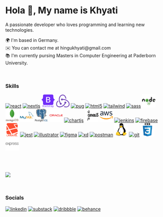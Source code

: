 <h1>Hola 👋, My name is Khyati</h1>

<p>A passionate developer who loves programming and learning new technologies.</p>

<p style="font-size: 8">🌍  I'm based in Germany. </br>
✉️  You can contact me at hingukhyati@gmail.com </br>
📚  I'm currently pursing Masters in Computer Engineering at Paderborn University.</p>

<br>
<h3>Skills</h3>
<p>

<a target="_blank" href="https://reactjs.org/" target="_blank" style="display: inline-block;">
<img src="https://raw.githubusercontent.com/danielcranney/readme-generator/main/public/icons/skills/react-colored.svg" alt="react" width="42" height="42" />
</a>


<a target="_blank" href="https://nextjs.org/" target="_blank" style="display: inline-block;">
<img src="https://raw.githubusercontent.com/danielcranney/readme-generator/main/public/icons/skills/nextjs-colored.svg" alt="nextjs" width="42" height="42" />
</a>


<a target="_blank" href="https://getbootstrap.com" target="_blank" style="display: inline-block;">
<img src="https://raw.githubusercontent.com/devicons/devicon/master/icons/bootstrap/bootstrap-plain-wordmark.svg" alt="bootstrap" width="42" height="42" />
</a>


<a target="_blank" href="https://redux.js.org" target="_blank" style="display: inline-block;">
<img src="https://raw.githubusercontent.com/devicons/devicon/master/icons/redux/redux-original.svg" alt="redux" width="42" height="42" />
</a>


<a target="_blank" href="https://pugjs.org" target="_blank" style="display: inline-block;">
<img src="https://cdn.worldvectorlogo.com/logos/pug.svg" alt="pug" width="42" height="42" />
</a>


<a target="_blank" href="https://www.w3.org/html/" target="_blank" style="display: inline-block;">
<img src="https://raw.githubusercontent.com/danielcranney/readme-generator/main/public/icons/skills/html5-colored.svg" alt="html5" width="42" height="42" />
</a>


<a target="_blank" href="https://tailwindcss.com/" target="_blank" style="display: inline-block;">
<img src="https://raw.githubusercontent.com/danielcranney/readme-generator/main/public/icons/skills/tailwindcss-colored.svg" alt="tailwind" width="42" height="42" />
</a>


<a target="_blank" href="https://sass-lang.com" target="_blank" style="display: inline-block;">
<img src="https://raw.githubusercontent.com/danielcranney/readme-generator/main/public/icons/skills/sass-colored.svg" alt="sass" width="42" height="42" />
</a>


<a target="_blank" href="https://nodejs.org" target="_blank" style="display: inline-block;">
<img src="https://raw.githubusercontent.com/devicons/devicon/master/icons/nodejs/nodejs-original-wordmark.svg" alt="nodejs" width="42" height="42" />
</a>


<a target="_blank" href="https://www.mongodb.com/" target="_blank" style="display: inline-block;">
<img src="https://raw.githubusercontent.com/devicons/devicon/master/icons/mongodb/mongodb-original-wordmark.svg" alt="mongodb" width="42" height="42" />
</a>


<a target="_blank" href="https://www.mysql.com/" target="_blank" style="display: inline-block;">
<img src="https://raw.githubusercontent.com/devicons/devicon/master/icons/mysql/mysql-original-wordmark.svg" alt="mysql" width="42" height="42" />
</a>


<a target="_blank" href="https://www.postgresql.org" target="_blank" style="display: inline-block;">
<img src="https://raw.githubusercontent.com/devicons/devicon/master/icons/postgresql/postgresql-original-wordmark.svg" alt="postgresql" width="42" height="42" />
</a>


<a target="_blank" href="https://www.oracle.com/" target="_blank" style="display: inline-block;">
<img src="https://raw.githubusercontent.com/devicons/devicon/master/icons/oracle/oracle-original.svg" alt="oracle" width="42" height="42" />
</a>


<a target="_blank" href="https://www.chartjs.org" target="_blank" style="display: inline-block;">
<img src="https://www.chartjs.org/media/logo-title.svg" alt="chartjs" width="42" height="42" />
</a>


<a target="_blank" href="https://canvasjs.com" target="_blank" style="display: inline-block;">
<img src="https://raw.githubusercontent.com/Hardik0307/Hardik0307/master/assets/canvasjs-charts.svg" alt="canvasjs" width="42" height="42" />
</a>


<a target="_blank" href="https://aws.amazon.com" target="_blank" style="display: inline-block;">
<img src="https://raw.githubusercontent.com/devicons/devicon/master/icons/amazonwebservices/amazonwebservices-original-wordmark.svg" alt="aws" width="42" height="42" />
</a>


<a target="_blank" href="https://www.jenkins.io" target="_blank" style="display: inline-block;">
<img src="https://www.vectorlogo.zone/logos/jenkins/jenkins-icon.svg" alt="jenkins" width="42" height="42" />
</a>


<a target="_blank" href="https://firebase.google.com/" target="_blank" style="display: inline-block;">
<img src="https://raw.githubusercontent.com/danielcranney/readme-generator/main/public/icons/skills/firebase-colored.svg" alt="firebase" width="42" height="42" />
</a>


<a target="_blank" href="https://laravel.com/" target="_blank" style="display: inline-block;">
<img src="https://raw.githubusercontent.com/devicons/devicon/master/icons/laravel/laravel-plain-wordmark.svg" alt="laravel" width="42" height="42" />
</a>


<a target="_blank" href="https://jestjs.io" target="_blank" style="display: inline-block;">
<img src="https://www.vectorlogo.zone/logos/jestjsio/jestjsio-icon.svg" alt="jest" width="42" height="42" />
</a>


<a target="_blank" href="https://www.adobe.com/in/products/illustrator.html" target="_blank" style="display: inline-block;">
<img src="https://www.vectorlogo.zone/logos/adobe_illustrator/adobe_illustrator-icon.svg" alt="illustrator" width="42" height="42" />
</a>


<a target="_blank" href="https://www.figma.com/" target="_blank" style="display: inline-block;">
<img src="https://www.vectorlogo.zone/logos/figma/figma-icon.svg" alt="figma" width="42" height="42" />
</a>


<a target="_blank" href="https://www.adobe.com/products/xd.html" target="_blank" style="display: inline-block;">
<img src="https://cdn.worldvectorlogo.com/logos/adobe-xd.svg" alt="xd" width="42" height="42" />
</a>


<a target="_blank" href="https://postman.com" target="_blank" style="display: inline-block;">
<img src="https://www.vectorlogo.zone/logos/getpostman/getpostman-icon.svg" alt="postman" width="42" height="42" />
</a>


<a target="_blank" href="https://www.linux.org/" target="_blank" style="display: inline-block;">
<img src="https://raw.githubusercontent.com/devicons/devicon/master/icons/linux/linux-original.svg" alt="linux" width="42" height="42" />
</a>


<a target="_blank" href="https://git-scm.com/" target="_blank" style="display: inline-block;">
<img src="https://www.vectorlogo.zone/logos/git-scm/git-scm-icon.svg" alt="git" width="42" height="42" />
</a>


<a target="_blank" href="https://www.w3schools.com/css/" target="_blank" style="display: inline-block;">
<img src="https://raw.githubusercontent.com/devicons/devicon/master/icons/css3/css3-original-wordmark.svg" alt="css3" width="42" height="42" />
</a>

<a target="_blank" href="https://expressjs.com" target="_blank" style="display: inline-block;">
<img src="https://raw.githubusercontent.com/devicons/devicon/master/icons/express/express-original-wordmark.svg" alt="express" width="42" height="42" />
</a>

<br><br>

<a href="https://github.com/khyati41" target="_blank">
<img height="200" align="center" src="https://github-readme-stats-one-mu-82.vercel.app/api/top-langs/?username=khyati41&layout=compact&langs_count=8&bg_color=ffffff#gh-light-mode-only" />
</a>

</p>

<br>
<h3>Socials</h3>
<p>
<a target="_blank" href="https://www.linkedin.com/in/khyati-hingu" target="_blank" style="display: inline-block;">
<img src="https://img.shields.io/badge/linkedin-logo?style=for-the-badge&logo=linkedin&logoColor=white&color=%230a77b6" alt="linkedin" />
</a>

<a target="_blank" href="https://substack.com/@khyatihingu" target="_blank" style="display: inline-block;">
<img src="https://img.shields.io/badge/substack-logo?style=for-the-badge&logo=substack&logoColor=orange&color=white" alt="substack" />
</a>

<a target="_blank" href="https://dribbble.com/KhyatiHingu" target="_blank" style="display: inline-block;">
<img src="https://img.shields.io/badge/dribbble-logo?style=for-the-badge&logo=dribbble&logoColor=white&color=%23ea64d9" alt="dribbble" />
</a>

<a target="_blank" href="https://www.behance.net/khyatihingu" target="_blank" style="display: inline-block;">
<img src="https://img.shields.io/badge/behance-logo?style=for-the-badge&logo=behance&logoColor=white&color=%230057ff" alt="behance" />
</a>

</p>
